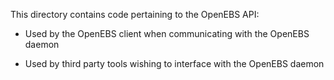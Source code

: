 This directory contains code pertaining to the OpenEBS API:

 - Used by the OpenEBS client when communicating with the OpenEBS daemon

 - Used by third party tools wishing to interface with the OpenEBS daemon
